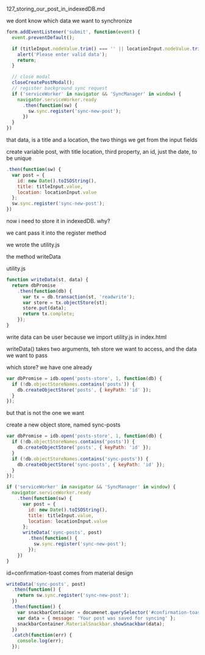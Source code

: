 127_storing_our_post_in_indexedDB.md


we dont know which data we want to synchronize

```js
form.addEventListener('submit', function(event) {
  event.preventDefault();

  if (titleInput.nodeValue.trim() === '' || locationInput.nodeValue.trim() === '') {
    alert('Please enter valid data');
    return;
  }

  // close modal
  closeCreatePostModal();
  // register background sync request
  if ('serviceWorker' in navigator && 'SyncManager' in window) {
    navigator.serviceWorker.ready
      .then(function(sw) {
        sw.sync.register('sync-new-post');
      })
  }
})
```

that data, is a title and a location, the two things we get from the input fields

create variable post, with title location, third property, an id, just the date, to be unique

```js
.then(function(sw) {
  var post = {
    id: new Date().toISOString(),
    title: titleInput.value,
    location: locationInput.value
  };
  sw.sync.register('sync-new-post');
})
```

now i need to store it in indexedDB. why?

we cant pass it into the register method

we wrote the utility.js

the method writeData

utility.js

```js
function writeData(st, data) {
  return dbPromise
    .then(function(db) {
      var tx = db.transaction(st, 'readwrite');
      var store = tx.objectStore(st);
      store.put(data);
      return tx.complete;
    });
}
```

write data can be user because we import utility.js in index.html

writeData() takes two arguments, teh store we want to access, and the data we want to pass

which store? we have one already

```js
var dbPromise = idb.open('posts-store', 1, function(db) {
  if (!db.objectStoreNames.contains('posts')) {
    db.createObjectStore('posts', { keyPath: 'id' });
  }
});
```

but that is not the one we want

create a new object store, named sync-posts

```js
var dbPromise = idb.open('posts-store', 1, function(db) {
  if (!db.objectStoreNames.contains('posts')) {
    db.createObjectStore('posts', { keyPath: 'id' });
  }
  if (!db.objectStoreNames.contains('sync-posts')) {
    db.createObjectStore('sync-posts', { keyPath: 'id' });
  }
});
```


```js
if ('serviceWorker' in navigator && 'SyncManager' in window) {
  navigator.serviceWorker.ready
    .then(function(sw) {
      var post = {
        id: new Date().toISOString(),
        title: titleInput.value,
        location: locationInput.value
      };
      writeData('sync-posts', post)
        .then(function() {
          sw.sync.register('sync-new-post');
        });
    })
}
```

id=confirmation-toast comes from material design

```js
writeData('sync-posts', post)
  .then(function() {
    return sw.sync.register('sync-new-post');
  })
  .then(function() {
    var snackbarContainer = documenet.querySelector('#confirmation-toast');
    var data = { message: 'Your post was saved for syncing' };
    snackbarContainer.MaterialSnackbar.showSnackbar(data);
  })
  .catch(function(err) {
    console.log(err);
  });
```


























